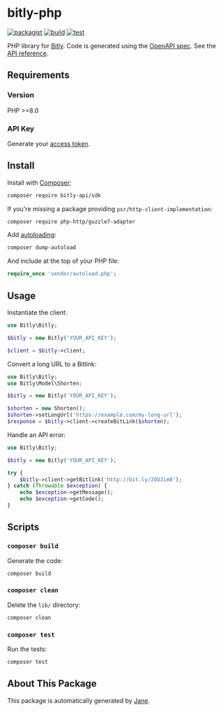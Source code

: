 # bitly-php

[![packagist](https://img.shields.io/packagist/v/bitly-api/sdk)](https://packagist.org/packages/bitly-api/sdk)
[![build](https://github.com/bitly-community/bitly-php/actions/workflows/build.yml/badge.svg)](https://github.com/bitly-community/bitly-php/actions/workflows/build.yml)
[![test](https://github.com/bitly-community/bitly-php/actions/workflows/test.yml/badge.svg)](https://github.com/bitly-community/bitly-php/actions/workflows/test.yml)

PHP library for [Bitly](https://bitly.com/). Code is generated using the [OpenAPI spec](https://dev.bitly.com/docs/sdks/openapi-30/). See the [API reference](https://dev.bitly.com/api-reference).

## Requirements

### Version

PHP >=8.0

### API Key

Generate your [access token](https://app.bitly.com/settings/api/).

## Install

Install with [Composer](http://getcomposer.org/):

```sh
composer require bitly-api/sdk
```

If you're missing a package providing `psr/http-client-implementation`:

```sh
composer require php-http/guzzle7-adapter
```

Add [autoloading](https://getcomposer.org/doc/01-basic-usage.md#autoloading):

```sh
composer dump-autoload
```

And include at the top of your PHP file:

```php
require_once 'vendor/autoload.php';
```

## Usage

Instantiate the client:

```php
use Bitly\Bitly;

$bitly = new Bitly('YOUR_API_KEY');

$client = $bitly->client;
```

Convert a long URL to a Bitlink:

```php
use Bitly\Bitly;
use Bitly\Model\Shorten;

$bitly = new Bitly('YOUR_API_KEY');

$shorten = new Shorten();
$shorten->setLongUrl('https://example.com/my-long-url');
$response = $bitly->client->createBitLink($shorten);
```

Handle an API error:

```php
use Bitly\Bitly;

$bitly = new Bitly('YOUR_API_KEY');

try {
    $bitly->client->getBitlink('http://bit.ly/2OUJim0');
} catch (Throwable $exception) {
    echo $exception->getMessage();
    echo $exception->getCode();
}
```

## Scripts

### `composer build`

Generate the code:

```sh
composer build
```

### `composer clean`

Delete the `lib/` directory:

```sh
composer clean
```

### `composer test`

Run the tests:

```sh
composer test
```

## About This Package

This package is automatically generated by [Jane](https://github.com/janephp/janephp).
